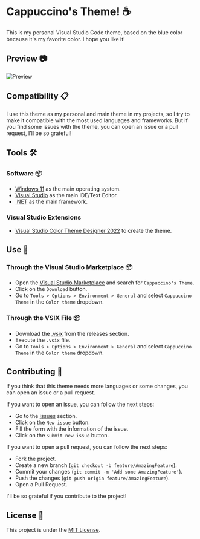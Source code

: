 # Cappuccino's Theme! ☕

This is my personal Visual Studio Code theme, based on the blue color because it's my favorite color. I hope you like it!

## Preview 📷

![Preview](https://storage.googleapis.com/cappuccino-theme/previews/CappuccinoVSTheme.png)

## Compatibility 📋

I use this theme as my personal and main theme in my projects, so I try to make it compatible with the most used
languages and frameworks. But if you find some issues with the theme, you can open an issue or a pull request,
I'll be so grateful!

## Tools 🛠️

### Software 📦

- [Windows 11](https://www.microsoft.com/en-us/windows/windows-11) as the main operating system.
- [Visual Studio](https://visualstudio.microsoft.com/) as the main IDE/Text Editor.
- [.NET](https://dotnet.microsoft.com/) as the main framework.

### Visual Studio Extensions

- [Visual Studio Color Theme Designer 2022](https://marketplace.visualstudio.com/items?itemName=idex.colorthemedesigner2022) to create the theme.

## Use 🚀

### Through the Visual Studio Marketplace 📦

- Open the [Visual Studio Marketplace](https://marketplace.visualstudio.com/vs) and search for `Cappuccino's Theme`.
- Click on the `Download` button.
- Go to `Tools > Options > Environment > General` and select `Cappuccino Theme` in the `Color theme` dropdown.

### Through the VSIX File 📦

- Download the [.vsix](https://github.com/Cappuccino093/CappuccinoVSTheme/releases) from the releases section.
- Execute the `.vsix` file.
- Go to `Tools > Options > Environment > General` and select `Cappuccino Theme` in the `Color theme` dropdown.

## Contributing 🤝

If you think that this theme needs more languages or some changes, you can open an issue or a pull request.

If you want to open an issue, you can follow the next steps:

- Go to the [issues](https://github.com/Cappuccino093/CappuccinoVS/issues) section.
- Click on the `New issue` button.
- Fill the form with the information of the issue.
- Click on the `Submit new issue` button.

If you want to open a pull request, you can follow the next steps:

- Fork the project.
- Create a new branch (`git checkout -b feature/AmazingFeature`).
- Commit your changes (`git commit -m 'Add some AmazingFeature'`).
- Push the changes (`git push origin feature/AmazingFeature`).
- Open a Pull Request.

I'll be so grateful if you contribute to the project!

## License 📄

This project is under the [MIT License](License.md).
